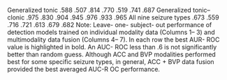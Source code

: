 Generalized tonic .588 .507 .814 .770 .519 .741 .687
Generalized tonic– clonic .975 .830 .904 .945 .976 .933 .965
All nine seizure types .673 .559 .716 .721 .613 .679 .682
Note: Leave- one- subject- out performance of detection models trained on individual modality data (Columns 1– 3) and multimodality data fusion (Columns 4– 7). In
each row the best AUR- ROC value is highlighted in bold. An AUC- ROC less than .6 is not significantly better than random guess. Although ACC and BVP modalities
performed best for some specific seizure types, in general, ACC + BVP data fusion provided the best averaged AUC-R OC performance.